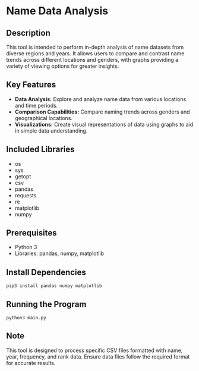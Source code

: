 # Name Data Analysis

## Description
This tool is intended to perform in-depth analysis of name datasets from diverse regions and years. It allows users to compare and contrast name trends across different locations and genders, with graphs providing a variety of viewing options for greater insights.

## Key Features
- **Data Analysis:** Explore and analyze name data from various locations and time periods.
- **Comparison Capabilities:** Compare naming trends across genders and geographical locations.
- **Visualizations:** Create visual representations of data using graphs to aid in simple data understanding.

## Included Libraries 
- os  
- sys  
- getopt  
- csv  
- pandas  
- requests  
- re  
- matplotlib  
- numpy  

## Prerequisites
- Python 3
- Libraries: pandas, numpy, matplotlib

## Install Dependencies
    pip3 install pandas numpy matplotlib

## Running the Program
    python3 main.py

## Note
This tool is designed to process specific CSV files formatted with name, year, frequency, and rank data. Ensure data files follow the required format for accurate results.